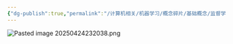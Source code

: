 ```yaml
---
{"dg-publish":true,"permalink":"/计算机相关/机器学习/概念碎片/基础概念/监督学习过程/","dgPassFrontmatter":true,"created":"2025-04-24T23:20:26.065+08:00","updated":"2025-05-09T02:17:07.478+08:00"}
---
```


![Pasted image 20250424232038.png](/img/user/Pasted%20image%2020250424232038.png)
